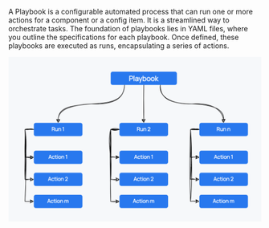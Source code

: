 A Playbook is a configurable automated process that can run one or more actions for a component or a config item. It is a streamlined way to orchestrate tasks. The foundation of playbooks lies in YAML files, where you outline the specifications for each playbook. Once defined, these playbooks are executed as runs, encapsulating a series of actions.

![Playbook overview](../images/playbook-overview.png)
